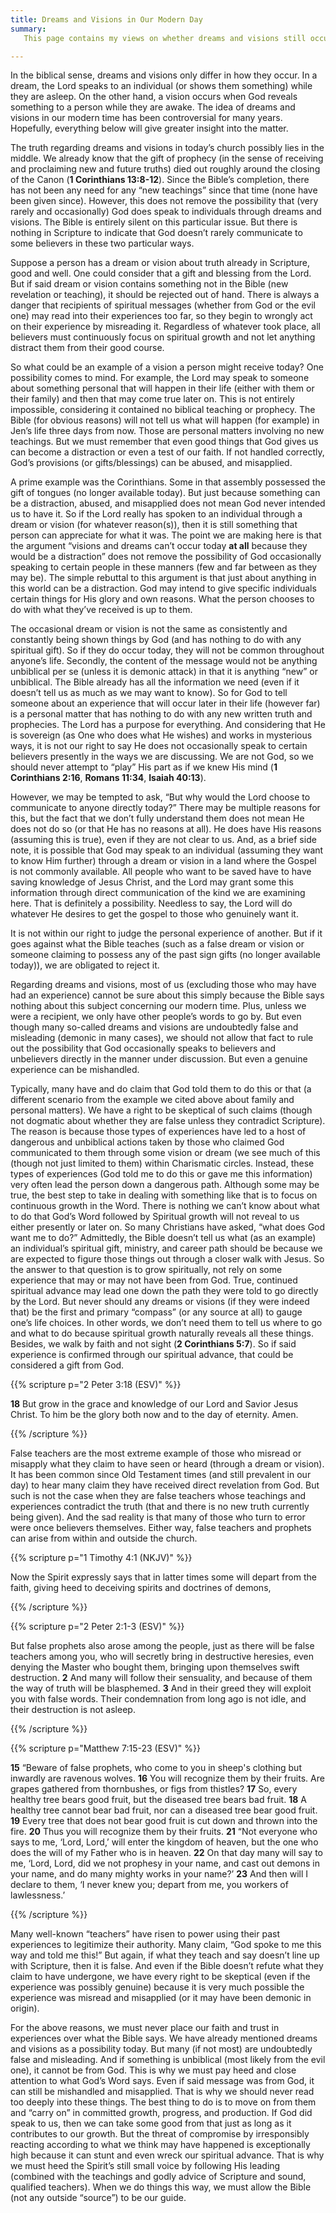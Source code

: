 ```yaml
---
title: Dreams and Visions in Our Modern Day
summary: 
   This page contains my views on whether dreams and visions still occur within and outside the church today. I believe it is possible, but there are other things stressed and addressed in this study. Experiences (whether true or false; satanic or from God) can be dangerous if mishandled.  

---
```


In the biblical sense, dreams and visions only differ in how they occur. In a dream, the Lord speaks to an individual (or shows them something) while they are asleep. On the other hand, a vision occurs when God reveals something to a person while they are awake. The idea of dreams and visions in our modern time has been controversial for many years. Hopefully, everything below will give greater insight into the matter. 

The truth regarding dreams and visions in today’s church possibly lies in the middle. We already know that the gift of prophecy (in the sense of receiving and proclaiming new and future truths) died out roughly around the closing of the Canon (**1 Corinthians 13:8-12**). Since the Bible’s completion, there has not been any need for any “new teachings” since that time (none have been given since). However, this does not remove the possibility that (very rarely and occasionally) God does speak to individuals through dreams and visions. The Bible is entirely silent on this particular issue. But there is nothing in Scripture to indicate that God doesn’t rarely communicate to some believers in these two particular ways. 

Suppose a person has a dream or vision about truth already in Scripture, good and well. One could consider that a gift and blessing from the Lord. But if said dream or vision contains something not in the Bible (new revelation or teaching), it should be rejected out of hand. There is always a danger that recipients of spiritual messages (whether from God or the evil one) may read into their experiences too far, so they begin to wrongly act on their experience by misreading it. Regardless of whatever took place, all believers must continuously focus on spiritual growth and not let anything distract them from their good course. 

So what could be an example of a vision a person might receive today? One possibility comes to mind. For example, the Lord may speak to someone about something personal that will happen in their life (either with them or their family) and then that may come true later on. This is not entirely impossible, considering it contained no biblical teaching or prophecy. The Bible (for obvious reasons) will not tell us what will happen (for example) in Jen’s life three days from now. Those are personal matters involving no new teachings. But we must remember that even good things that God gives us can become a distraction or even a test of our faith. If not handled correctly, God’s provisions (or gifts/blessings) can be abused, and misapplied.

A prime example was the Corinthians. Some in that assembly possessed the gift of tongues (no longer available today). But just because something can be a distraction, abused, and misapplied does not mean God never intended us to have it. So if the Lord really has spoken to an individual through a dream or vision (for whatever reason(s)), then it is still something that person can appreciate for what it was. The point we are making here is that the argument “visions and dreams can’t occur today **at all** because they would be a distraction” does not remove the possibility of God occasionally speaking to certain people in these manners (few and far between as they may be). The simple rebuttal to this argument is that just about anything in this world can be a distraction. God may intend to give specific individuals certain things for His glory and own reasons. What the person chooses to do with what they’ve received is up to them. 

The occasional dream or vision is not the same as consistently and constantly being shown things by God (and has nothing to do with any spiritual gift). So if they do occur today, they will not be common throughout anyone’s life.  Secondly, the content of the message would not be anything unbiblical per se (unless it is demonic attack) in that it is anything “new” or unbiblical. The Bible already has all the information we need (even if it doesn’t tell us as much as we may want to know). So for God to tell someone about an experience that will occur later in their life (however far) is a personal matter that has nothing to do with any new written truth and prophecies. The Lord has a purpose for everything. And considering that He is sovereign (as One who does what He wishes) and works in mysterious ways, it is not our right to say He does not occasionally speak to certain believers presently in the ways we are discussing. We are not God, so we should never attempt to “play” His part as if we knew His mind (**1 Corinthians 2:16**, **Romans 11:34**, **Isaiah 40:13**). 

However, we may be tempted to ask, “But why would the Lord choose to communicate to anyone directly today?” There may be multiple reasons for this, but the fact that we don’t fully understand them does not mean He does not do so (or that He has no reasons at all). He does have His reasons (assuming this is true), even if they are not clear to us. And, as a brief side note, it is possible that God may speak to an individual (assuming they want to know Him further) through a dream or vision in a land where the Gospel is not commonly available. All people who want to be saved have to have saving knowledge of Jesus Christ, and the Lord may grant some this information through direct communication of the kind we are examining here. That is definitely a possibility. Needless to say, the Lord will do whatever He desires to get the gospel to those who genuinely want it. 

It is not within our right to judge the personal experience of another. But if it goes against what the Bible teaches (such as a false dream or vision or someone claiming to possess any of the past sign gifts (no longer available today)), we are obligated to reject it. 

Regarding dreams and visions, most of us (excluding those who may have had an experience) cannot be sure about this simply because the Bible says nothing about this subject concerning our modern time. Plus, unless we were a recipient, we only have other people’s words to go by. But even though many so-called dreams and visions are undoubtedly false and misleading (demonic in many cases), we should not allow that fact to rule out the possibility that God occasionally speaks to believers and unbelievers directly in the manner under discussion. But even a genuine experience can be mishandled. 

Typically, many have and do claim that God told them to do this or that (a different scenario from the example we cited above about family and personal matters). We have a right to be skeptical of such claims (though not dogmatic about whether they are false unless they contradict Scripture). The reason is because those types of experiences have led to a host of dangerous and unbiblical actions taken by those who claimed God communicated to them through some vision or dream (we see much of this (though not just limited to them) within Charismatic circles. Instead, these types of experiences (God told me to do this or gave me this information) very often lead the person down a dangerous path. Although some may be true, the best step to take in dealing with something like that is to focus on continuous growth in the Word. There is nothing we can’t know about what to do that God’s Word followed by Spiritual growth will not reveal to us either presently or later on. So many Christians have asked, “what does God want me to do?” Admittedly, the Bible doesn’t tell us what (as an example) an individual’s spiritual gift, ministry, and career path should be because we are expected to figure those things out through a closer walk with Jesus. So the answer to that question is to grow spiritually, not rely on some experience that may or may not have been from God. True, continued spiritual advance may lead one down the path they were told to go directly by the Lord. But never should any dreams or visions (if they were indeed that) be the first and primary “compass” (or any source at all) to gauge one’s life choices. In other words, we don’t need them to tell us where to go and what to do because spiritual growth naturally reveals all these things. Besides, we walk by faith and not sight (**2 Corinthians 5:7**). So if said experience is confirmed through our spiritual advance, that could be considered a gift from God. 

{{% scripture p="2 Peter 3:18 (ESV)" %}}  

**18** But grow in the grace and knowledge of our Lord and Savior Jesus Christ. To him be the glory both now and to the day of eternity. Amen.                                    

{{% /scripture %}}  

False teachers are the most extreme example of those who misread or misapply what they claim to have seen or heard (through a dream or vision). It has been common since Old Testament times (and still prevalent in our day) to hear many claim they have received direct revelation from God. But such is not the case when they are false teachers whose teachings and experiences contradict the truth (that and there is no new truth currently being given). And the sad reality is that many of those who turn to error were once believers themselves. Either way, false teachers and prophets can arise from within and outside the church. 

{{% scripture p="1 Timothy 4:1 (NKJV)" %}}  

Now the Spirit expressly says that in latter times some will depart from the faith, giving heed to deceiving spirits and doctrines of demons,                                  

{{% /scripture %}}  

{{% scripture p="2 Peter 2:1-3 (ESV)" %}}  

But false prophets also arose among the people, just as there will be false teachers among you, who will secretly bring in destructive heresies, even denying the Master who bought them, bringing upon themselves swift destruction. **2** And many will follow their sensuality, and because of them the way of truth will be blasphemed. **3** And in their greed they will exploit you with false words. Their condemnation from long ago is not idle, and their destruction is not asleep.               

{{% /scripture %}}  

{{% scripture p="Matthew 7:15-23 (ESV)" %}}  

**15** “Beware of false prophets, who come to you in sheep's clothing but inwardly are ravenous wolves. **16** You will recognize them by their fruits. Are grapes gathered from thornbushes, or figs from thistles? **17** So, every healthy tree bears good fruit, but the diseased tree bears bad fruit. **18** A healthy tree cannot bear bad fruit, nor can a diseased tree bear good fruit. **19** Every tree that does not bear good fruit is cut down and thrown into the fire. **20** Thus you will recognize them by their fruits. **21** “Not everyone who says to me, ‘Lord, Lord,’ will enter the kingdom of heaven, but the one who does the will of my Father who is in heaven. **22** On that day many will say to me, ‘Lord, Lord, did we not prophesy in your name, and cast out demons in your name, and do many mighty works in your name?’ **23** And then will I declare to them, ‘I never knew you; depart from me, you workers of lawlessness.’             

{{% /scripture %}}  

Many well-known “teachers” have risen to power using their past experiences to legitimize their authority. Many claim, “God spoke to me this way and told me this!” But again, if what they teach and say doesn’t line up with Scripture, then it is false.  And even if the Bible doesn’t refute what they claim to have undergone, we have every right to be skeptical (even if the experience was possibly genuine) because it is very much possible the experience was misread and misapplied (or it may have been demonic in origin). 

For the above reasons, we must never place our faith and trust in experiences over what the Bible says. We have already mentioned dreams and visions as a possibility today. But many (if not most) are undoubtedly false and misleading. And if something is unbiblical (most likely from the evil one), it cannot be from God. This is why we must pay heed and close attention to what God’s Word says. Even if said message was from God, it can still be mishandled and misapplied. That is why we should never read too deeply into these things. The best thing to do is to move on from them and “carry on” in committed growth, progress, and production. If God did speak to us, then we can take some good from that just as long as it contributes to our growth. But the threat of compromise by irresponsibly reacting according to what we think may have happened is exceptionally high because it can stunt and even wreck our spiritual advance. That is why we must heed the Spirit’s still small voice by following His leading (combined with the teachings and godly advice of Scripture and sound, qualified teachers). When we do things this way, we must allow the Bible (not any outside “source”) to be our guide. 




